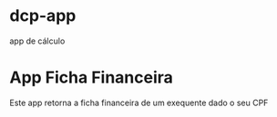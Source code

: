 # dcp-app
app de cálculo

# App Ficha Financeira
Este app retorna a ficha financeira de um exequente dado o seu CPF
